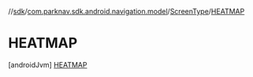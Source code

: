 //[sdk](../../../../index.md)/[com.parknav.sdk.android.navigation.model](../../index.md)/[ScreenType](../index.md)/[HEATMAP](index.md)



# HEATMAP  
 [androidJvm] [HEATMAP](index.md)  
   


